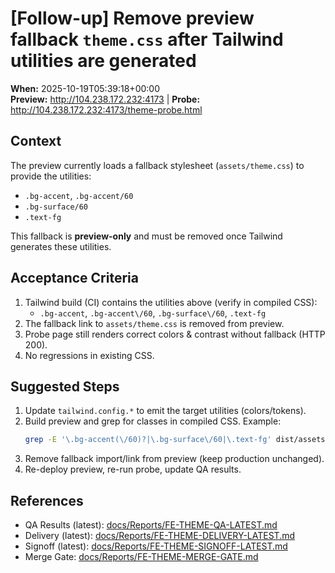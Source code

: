 # [Follow-up] Remove preview fallback `theme.css` after Tailwind utilities are generated

**When:** 2025-10-19T05:39:18+00:00  
**Preview:** <http://104.238.172.232:4173> | **Probe:** <http://104.238.172.232:4173/theme-probe.html>

## Context
The preview currently loads a fallback stylesheet (`assets/theme.css`) to provide the utilities:
- `.bg-accent`, `.bg-accent/60`
- `.bg-surface/60`
- `.text-fg`

This fallback is **preview-only** and must be removed once Tailwind generates these utilities.

## Acceptance Criteria
1. Tailwind build (CI) contains the utilities above (verify in compiled CSS):
   - `.bg-accent`, `.bg-accent\/60`, `.bg-surface\/60`, `.text-fg`
2. The fallback link to `assets/theme.css` is removed from preview.
3. Probe page still renders correct colors & contrast without fallback (HTTP 200).
4. No regressions in existing CSS.

## Suggested Steps
1. Update `tailwind.config.*` to emit the target utilities (colors/tokens).
2. Build preview and grep for classes in compiled CSS. Example:
   ```bash
   grep -E '\.bg-accent(\/60)?|\.bg-surface\/60|\.text-fg' dist/assets/*.css
   ```
3. Remove fallback import/link from preview (keep production unchanged).
4. Re-deploy preview, re-run probe, update QA results.

## References
- QA Results (latest): [docs/Reports/FE-THEME-QA-LATEST.md](docs/Reports/FE-THEME-QA-LATEST.md)
- Delivery (latest):   [docs/Reports/FE-THEME-DELIVERY-LATEST.md](docs/Reports/FE-THEME-DELIVERY-LATEST.md)
- Signoff (latest):    [docs/Reports/FE-THEME-SIGNOFF-LATEST.md](docs/Reports/FE-THEME-SIGNOFF-LATEST.md)
- Merge Gate:          [docs/Reports/FE-THEME-MERGE-GATE.md](docs/Reports/FE-THEME-MERGE-GATE.md)
